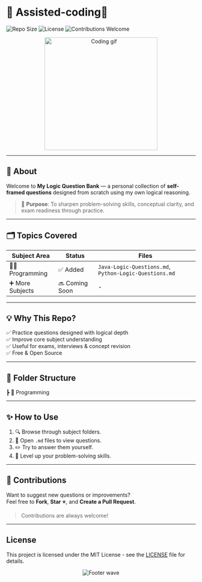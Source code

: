 # 🚀 Assisted-coding🧠

![Repo Size](https://img.shields.io/github/repo-size/yogii/My-Logic-Question-Bank?color=blue&style=flat-square)
![License](https://img.shields.io/github/license/yogii/My-Logic-Question-Bank?color=green&style=flat-square)
![Contributions Welcome](https://img.shields.io/badge/contributions-welcome-brightgreen.svg?style=flat-square)

<p align="center">
  <img src="https://media.giphy.com/media/26ufnwz3wDUli7GU0/giphy.gif" width="300px" alt="Coding gif">
</p>

---

## 📖 About
Welcome to **My Logic Question Bank** — a personal collection of **self-framed questions** designed from scratch using my own logical reasoning.

> 🎯 **Purpose**: To sharpen problem-solving skills, conceptual clarity, and exam readiness through practice.

---

## 🗂️ Topics Covered
| Subject Area | Status | Files |
|--------------|--------|-------|
| 🧑‍💻 Programming | ✅ Added | `Java-Logic-Questions.md`, `Python-Logic-Questions.md` |
| ➕ More Subjects | 🔜 Coming Soon | - |

---

## 💡 Why This Repo?
✅ Practice questions designed with logical depth  
✅ Improve core subject understanding  
✅ Useful for exams, interviews & concept revision  
✅ Free & Open Source

---

## 📝 Folder Structure
┣ 📂 Programming

---

## ✨ How to Use
1. 🔍 Browse through subject folders.
2. 📑 Open `.md` files to view questions.
3. ✏️ Try to answer them yourself.
4. 🚀 Level up your problem-solving skills.

---

## 👫 Contributions
Want to suggest new questions or improvements?  
Feel free to **Fork**, **Star ⭐**, and **Create a Pull Request**.  
> Contributions are always welcome!

---

## License
This project is licensed under the MIT License - see the [LICENSE](./LICENSE) file for details.

<p align="center">
  <img src="https://capsule-render.vercel.app/api?type=waving&color=gradient&height=150&section=footer&text=Happy%20Learning!&fontSize=30&fontColor=ffffff" alt="Footer wave">
</p>
